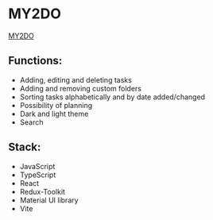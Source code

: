 # MY2DO 

[MY2DO](https://my-2-do.vercel.app/)

## Functions:
- Adding, editing and deleting tasks
- Adding and removing custom folders
- Sorting tasks alphabetically and by date added/changed
- Possibility of planning
- Dark and light theme
- Search

## Stack:
- JavaScript
- TypeScript
- React
- Redux-Toolkit
- Material UI library
- Vite

